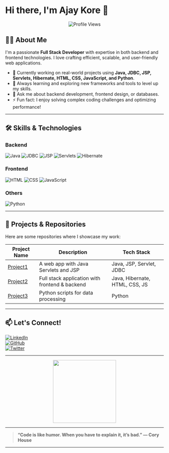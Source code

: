 # Hi there, I'm Ajay Kore 👋

<p align="center">
  <img src="https://komarev.com/ghpvc/?username=your-github-username&style=flat-square&color=blue" alt="Profile Views" />
</p>

## 👨‍💻 About Me

I'm a passionate **Full Stack Developer** with expertise in both backend and frontend technologies. I love crafting efficient, scalable, and user-friendly web applications.

- 🔭 Currently working on real-world projects using **Java, JDBC, JSP, Servlets, Hibernate, HTML, CSS, JavaScript, and Python**.
- 🌱 Always learning and exploring new frameworks and tools to level up my skills.
- 💬 Ask me about backend development, frontend design, or databases.
- ⚡ Fun fact: I enjoy solving complex coding challenges and optimizing performance!

---

## 🛠️ Skills & Technologies

### Backend  
<img src="https://img.shields.io/badge/Java-ED8B00?style=for-the-badge&logo=java&logoColor=white" alt="Java" /> 
<img src="https://img.shields.io/badge/JDBC-02569B?style=for-the-badge&logo=java&logoColor=white" alt="JDBC" />  
<img src="https://img.shields.io/badge/JSP-5E83BA?style=for-the-badge&logo=java&logoColor=white" alt="JSP" />  
<img src="https://img.shields.io/badge/Servlets-000000?style=for-the-badge&logo=java&logoColor=white" alt="Servlets" />  
<img src="https://img.shields.io/badge/Hibernate-59666C?style=for-the-badge&logo=hibernate&logoColor=white" alt="Hibernate" />  

### Frontend  
<img src="https://img.shields.io/badge/HTML5-E34F26?style=for-the-badge&logo=html5&logoColor=white" alt="HTML" />  
<img src="https://img.shields.io/badge/CSS3-1572B6?style=for-the-badge&logo=css3&logoColor=white" alt="CSS" />  
<img src="https://img.shields.io/badge/JavaScript-F7DF1E?style=for-the-badge&logo=javascript&logoColor=black" alt="JavaScript" />  

### Others  
<img src="https://img.shields.io/badge/Python-3776AB?style=for-the-badge&logo=python&logoColor=white" alt="Python" />  

---

## 📂 Projects & Repositories

Here are some repositories where I showcase my work:

| Project Name | Description | Tech Stack |
|--------------|-------------|------------|
| [Project1](https://github.com/your-github-username/project1) | A web app with Java Servlets and JSP | Java, JSP, Servlet, JDBC |
| [Project2](https://github.com/your-github-username/project2) | Full stack application with frontend & backend | Java, Hibernate, HTML, CSS, JS |
| [Project3](https://github.com/your-github-username/project3) | Python scripts for data processing | Python |

---

## 📫 Let's Connect!

[![LinkedIn](https://img.shields.io/badge/LinkedIn-0A66C2?style=for-the-badge&logo=linkedin&logoColor=white)](https://linkedin.com/in/your-linkedin)  
[![GitHub](https://img.shields.io/badge/GitHub-181717?style=for-the-badge&logo=github&logoColor=white)](https://github.com/your-github-username)  
[![Twitter](https://img.shields.io/badge/Twitter-1DA1F2?style=for-the-badge&logo=twitter&logoColor=white)](https://twitter.com/your-twitter)

---

<p align="center">
  <img src="https://media.giphy.com/media/hvRJCLFzcasrR4ia7z/giphy.gif" width="200" />
</p>

---

> **“Code is like humor. When you have to explain it, it’s bad.” — Cory House**

---

<!--
Note:
- Replace `your-github-username`, `your-linkedin`, `your-twitter`, `Your Name`, and project links with your actual info.
- You can add more projects or customize sections.
-->
